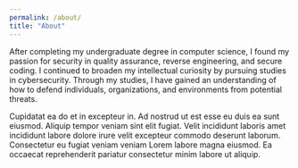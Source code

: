 ```yaml
---
permalink: /about/
title: "About"
---
```


After completing my undergraduate degree in computer science, I found my passion for security in quality assurance, reverse engineering, and secure coding. I continued to broaden my intellectual curiosity by pursuing studies in cybersecurity. Through my studies, I have gained an understanding of how to defend individuals, organizations, and environments from potential threats. 

Cupidatat ea do et in excepteur in. Ad nostrud ut est esse eu duis ea sunt eiusmod. Aliquip tempor veniam sint elit fugiat. Velit incididunt laboris amet incididunt labore dolore irure velit excepteur commodo deserunt laborum. Consectetur eu fugiat veniam veniam Lorem labore magna eiusmod. Ea occaecat reprehenderit pariatur consectetur minim labore ut aliquip.
